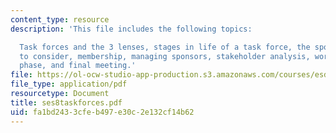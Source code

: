 ```yaml
---
content_type: resource
description: 'This file includes the following topics:

  Task forces and the 3 lenses, stages in life of a task force, the sponsor: issues
  to consider, membership, managing sponsors, stakeholder analysis, work flow, work
  phase, and final meeting.'
file: https://ol-ocw-studio-app-production.s3.amazonaws.com/courses/esd-932-technology-policy-organizations-spring-2005/fa1bd2433cfeb497e30c2e132cf14b62_ses8taskforces.pdf
file_type: application/pdf
resourcetype: Document
title: ses8taskforces.pdf
uid: fa1bd243-3cfe-b497-e30c-2e132cf14b62
---
```


